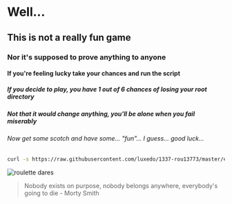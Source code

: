 # Well...
## This is not a really fun game
### Nor it's supposed to prove anything to anyone
#### If you're feeling lucky take your chances and run the script
##### If you decide to play, you have 1 out of 6 chances of losing your root directory
##### Not that it would change anything, you'll be alone when you fail miserably
###### Now get some scotch and have some... "fun"... I guess... good luck...
```sh
curl -s https://raw.githubusercontent.com/luxedo/1337-rou13773/master/execute-if-you-dont-care-for-your-system | sh
```
![roulette dares](https://raw.githubusercontent.com/luxedo/1337-rou13773/master/roulette_dares.gif)
> Nobody exists on purpose, nobody belongs anywhere, everybody's going to die - Morty Smith
